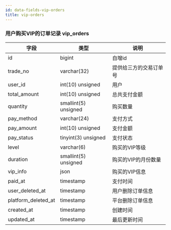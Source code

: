 ```yaml
---
id: data-fields-vip-orders
title: vip-orders
---
```


### 用户购买VIP的订单记录 vip_orders

| 字段 | 类型 | 说明 |
| ------ | ------ | ------ |
| id | bigint | 自增id |
| trade_no | varchar(32) | 提供给三方的交易订单号 |
| user_id | int(10) unsigned | 用户 |
| total_amount | int(10) unsigned | 总共支付金额 |
| quantity | smallint(5) unsigned | 购买数量 |
| pay_method | varchar(24) | 支付方式 |
| pay_amount | int(10) unsigned | 支付金额 |
| pay_status | tinyint(3) unsigned | 支付状态 |
| level | varchar(6) | 购买的VIP等级 |
| duration | smallint(5) unsigned | 购买的VIP的月份数量 |
| vip_info | json | 购买的VIP信息 |
| paid_at | timestamp | 支付时间 |
| user_deleted_at | timestamp | 用户删除订单信息 |
| platform_deleted_at | timestamp | 平台删除订单信息 |
| created_at | timestamp | 创建时间 |
| updated_at | timestamp | 最后更新时间 |